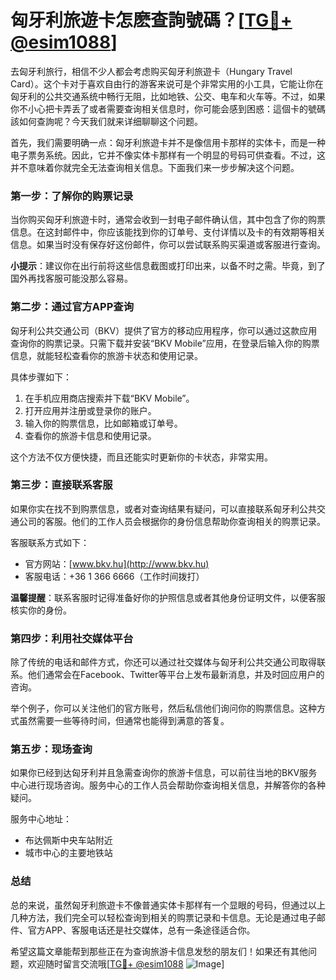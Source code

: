 # 匈牙利旅遊卡怎麽查詢號碼？[[TG💪+ @esim1088](https://t.me/s/esim1088)]

去匈牙利旅行，相信不少人都会考虑购买匈牙利旅遊卡（Hungary Travel Card）。这个卡对于喜欢自由行的游客来说可是个非常实用的小工具，它能让你在匈牙利的公共交通系统中畅行无阻，比如地铁、公交、电车和火车等。不过，如果你不小心把卡弄丢了或者需要查询相关信息时，你可能会感到困惑：這個卡的號碼該如何查詢呢？今天我们就来详细聊聊这个问题。

首先，我们需要明确一点：匈牙利旅遊卡并不是像信用卡那样的实体卡，而是一种电子票务系统。因此，它并不像实体卡那样有一个明显的号码可供查看。不过，这并不意味着你就完全无法查询相关信息。下面我们来一步步解决这个问题。

### **第一步：了解你的购票记录**

当你购买匈牙利旅遊卡时，通常会收到一封电子邮件确认信，其中包含了你的购票信息。在这封邮件中，你应该能找到你的订单号、支付详情以及卡的有效期等相关信息。如果当时没有保存好这份邮件，你可以尝试联系购买渠道或客服进行查询。

**小提示**：建议你在出行前将这些信息截图或打印出来，以备不时之需。毕竟，到了国外再找客服可能没那么容易。

### **第二步：通过官方APP查询**

匈牙利公共交通公司（BKV）提供了官方的移动应用程序，你可以通过这款应用查询你的购票记录。只需下载并安装“BKV Mobile”应用，在登录后输入你的购票信息，就能轻松查看你的旅游卡状态和使用记录。

具体步骤如下：
1. 在手机应用商店搜索并下载“BKV Mobile”。
2. 打开应用并注册或登录你的账户。
3. 输入你的购票信息，比如邮箱或订单号。
4. 查看你的旅游卡信息和使用记录。

这个方法不仅方便快捷，而且还能实时更新你的卡状态，非常实用。

### **第三步：直接联系客服**

如果你实在找不到购票信息，或者对查询结果有疑问，可以直接联系匈牙利公共交通公司的客服。他们的工作人员会根据你的身份信息帮助你查询相关的购票记录。

客服联系方式如下：
- 官方网站：[www.bkv.hu](http://www.bkv.hu)
- 客服电话：+36 1 366 6666（工作时间拨打）

**温馨提醒**：联系客服时记得准备好你的护照信息或者其他身份证明文件，以便客服核实你的身份。

### **第四步：利用社交媒体平台**

除了传统的电话和邮件方式，你还可以通过社交媒体与匈牙利公共交通公司取得联系。他们通常会在Facebook、Twitter等平台上发布最新消息，并及时回应用户的咨询。

举个例子，你可以关注他们的官方账号，然后私信他们询问你的购票信息。这种方式虽然需要一些等待时间，但通常也能得到满意的答复。

### **第五步：现场查询**

如果你已经到达匈牙利并且急需查询你的旅游卡信息，可以前往当地的BKV服务中心进行现场咨询。服务中心的工作人员会帮助你查询相关信息，并解答你的各种疑问。

服务中心地址：
- 布达佩斯中央车站附近
- 城市中心的主要地铁站

### **总结**

总的来说，虽然匈牙利旅遊卡不像普通实体卡那样有一个显眼的号码，但通过以上几种方法，我们完全可以轻松查询到相关的购票记录和卡信息。无论是通过电子邮件、官方APP、客服电话还是社交媒体，总有一条途径适合你。

希望这篇文章能帮到那些正在为查询旅游卡信息发愁的朋友们！如果还有其他问题，欢迎随时留言交流哦[[TG💪+ @esim1088](https://t.me/s/esim1088) ![Image](https://i.postimg.cc/4NQfJmqS/Snipaste-2025-05-13-00-14-12.png)]